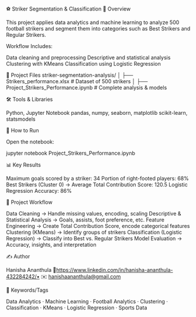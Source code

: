 ⚽ Striker Segmentation & Classification
📖 Overview

This project applies data analytics and machine learning to analyze 500 football strikers and segment them into categories such as Best Strikers and Regular Strikers.

Workflow Includes:

Data cleaning and preprocessing
Descriptive and statistical analysis
Clustering with KMeans
Classification using Logistic Regression

📂 Project Files
striker-segmentation-analysis/
│
├── Strikers_performance.xlsx           # Dataset of 500 strikers
│
├──  Project_Strikers_Performance.ipynb  # Complete analysis & models


🛠️ Tools & Libraries

Python, Jupyter Notebook
pandas, numpy, seaborn, matplotlib
scikit-learn, statsmodels

🚀 How to Run

Open the notebook:

jupyter notebook Project_Strikers_Performance.ipynb

📊 Key Results

Maximum goals scored by a striker: 34
Portion of right-footed players: 68%
Best Strikers (Cluster 0) → Average Total Contribution Score: 120.5
Logistic Regression Accuracy: 86%

🔄 Project Workflow

Data Cleaning → Handle missing values, encoding, scaling
Descriptive & Statistical Analysis → Goals, assists, foot preference, etc.
Feature Engineering → Create Total Contribution Score, encode categorical features
Clustering (KMeans) → Identify groups of strikers
Classification (Logistic Regression) → Classify into Best vs. Regular Strikers
Model Evaluation → Accuracy, insights, and interpretation

✍️ Author

Hanisha Ananthula
🔗https://www.linkedin.com/in/hanisha-ananthula-432284242/• ✉️ hanishaananthula@gmail.com

🔑 Keywords/Tags

Data Analytics · Machine Learning · Football Analytics · Clustering · Classification · KMeans · Logistic Regression · Sports Data
